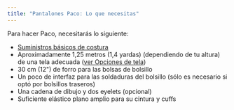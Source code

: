 ```yaml
---
title: "Pantalones Paco: Lo que necesitas"
---
```


Para hacer Paco, necesitarás lo siguiente:

- [Suministros básicos de costura](/docs/sewing/basic-sewing-supplies)
- Aproximadamente 1,25 metros (1,4 yardas) (dependiendo de tu altura) de una tela adecuada ([ver Opciones de tela](/docs/patterns/paco/fabric))
- 30 cm (12") de forro para las bolsas de bolsillo
- Un poco de interfaz para las soldaduras del bolsillo (sólo es necesario si optó por bolsillos traseros)
- Una cadena de dibujo y dos eyelets (opcional)
- Suficiente elástico plano amplio para su cintura y cuffs
